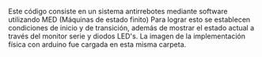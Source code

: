 Este código consiste en un sistema antirrebotes mediante software utilizando MED (Máquinas de estado finito)
Para lograr esto se establecen condiciones de inicio y de transición, además de mostrar el estado actual a través del monitor serie y diodos LED's.
La imagen de la implementación física con arduino fue cargada en esta misma carpeta.
